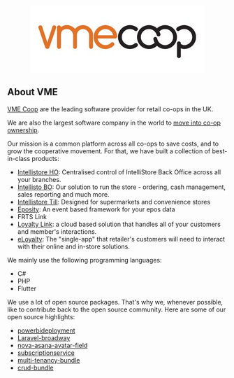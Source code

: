 <p align="center"><a href="https://vme.coop" target="_blank"><img src="https://github.com/vmeretail/.github/blob/main/docs/images/vme.png?raw=true" width="400"></a></p>

## About VME

[VME Coop](https://vme.coop) are the leading software provider for retail co-ops in the UK.

We are also the largest software company in the world to [move into co-op ownership](https://vme.coop/blog/ef04609d-7212-11eb-a083-06ceb0bf34bd/vme-the-largest-worker-coop-conversion-of-a-tech-company-ever).

Our mission is a common platform across all co-ops to save costs, and to grow the cooperative movement. For that, we have built a collection of best-in-class products:

- [Intellistore HO](https://vme.coop/product/12f02c78-c846-4a5f-8762-fd405e9702d1/intellistore-head-office): Centralised control of IntelliStore Back Office across all your branches.
- [Intellisto BO](https://vme.coop/product/5f705be1-c8bf-4920-befc-8d357c73aeb2/intellistore-back-office): Our solution to run the store - ordering, cash management, sales reporting and much more.
- [Intellistore Till](https://vme.coop/product/7b4cc022-e50e-11e5-9cac-06ceb0bf34bd/intellistore-till): Designed for supermarkets and convenience stores
- [Eposity](https://vme.coop/product/10b31f34-f854-4300-a5d3-375a33d851e8/eposity): An event based framework for your epos data
- FRTS Link
- [Loyalty Link](https://vme.coop/product/cb84484d-4c87-4147-bf97-e39da03b7784/loyalty-link): a cloud based solution that handles all of your customers and member's interactions.
- [eLoyalty](https://vme.coop/product/2ac0dd10-558a-4d9c-9792-370555a93fb9/eloyalty): The "single-app" that retailer's customers will need to interact with their online and in-store solutions.

We mainly use the following programming languages:

- C#
- PHP
- Flutter

We use a lot of open source packages. That's why we, whenever possible, like to contribute back to the open source community. Here are some of our open source highlights:

- [powerbideployment](https://github.com/vmeretail/powerbideployment/)
- [Laravel-broadway](https://github.com/vmeretail/Laravel-broadway/)
- [nova-asana-avatar-field](https://github.com/vmeretail/nova-asana-avatar-field)
- [subscriptionservice](https://github.com/vmeretail/subscriptionservice)
- [multi-tenancy-bundle](https://github.com/vmeretail/multi-tenancy-bundle)
- [crud-bundle](https://github.com/vmeretail/crud-bundle)
